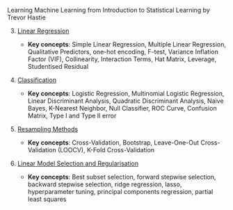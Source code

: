Learning Machine Learning from Introduction to Statistical Learning by Trevor Hastie

3. [Linear Regression](https://github.com/xavierchen0/LearnML/blob/main/3.%LinearRegression)
	- **Key concepts**: Simple Linear Regression, Multiple Linear Regression, Qualitative Predictors, one-hot encoding, F-test, Variance Inflation Factor (VIF), Collinearity, Interaction Terms, Hat Matrix, Leverage, Studentised Residual

4. [Classification](https://github.com/xavierchen0/LearnML/blob/main/4.%Classification)
	- **Key concepts**: Logistic Regression, Multinomial Logistic Regression, Linear Discriminant Analysis, Quadratic Discriminant Analysis, Naive Bayes, K-Nearest Neighbor, Null Classifier, ROC Curve, Confusion Matrix, Type I and Type II error

5. [Resampling Methods](https://github.com/xavierchen0/LearnML/tree/main/5.%20Resampling%20Methods)
	- **Key concepts**: Cross-Validation, Bootstrap, Leave-One-Out Cross-Validation (LOOCV), K-Fold Cross-Validation
  
6. [Linear Model Selection and Regularisation]()
   - **Key concepts**: Best subset selection, forward stepwise selection, backward stepwise selection, ridge regression, lasso, hyperparameter tuning, principal components regression, partial least squares